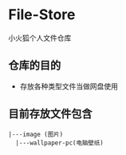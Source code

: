 # File-Store
小火狐个人文件仓库

## 仓库的目的

+ 存放各种类型文件当做网盘使用

## 目前存放文件包含

```
|---image (图片)
  |---wallpaper-pc(电脑壁纸)
```



